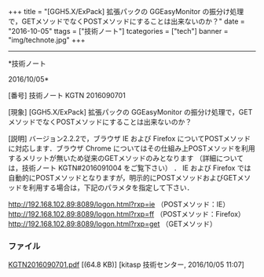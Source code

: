 ﻿+++
title = "[GGH5.X/ExPack] 拡張パックの GGEasyMonitor の振分け処理で，GETメソッドでなくPOSTメソッドにすることは出来ないのか？"
date = "2016-10-05"
ttags = ["技術ノート"]
tcategories = ["tech"]
banner = "img/technote.jpg"
+++

-----------------------------------------------------------------------------------------------------------------------------

*技術ノート

2016/10/05*


[番号]
技術ノート KGTN 2016090701

[現象]
[GGH5.X/ExPack] 拡張パックの GGEasyMonitor
の振分け処理で，GETメソッドでなくPOSTメソッドにすることは出来ないのか？

[説明]
バージョン2.2.2で，ブラウザ IE および Firefox
についてPOSTメソッドに対応します．ブラウザ Chrome
についてはその仕組み上POSTメソッドを利用するメリットが無いため従来のGETメソッドのみとなります
（詳細については，技術ノート KGTN#2016091004 をご覧下さい） ． IE
および Firefox
では自動的にPOSTメソッドとなりますが，明示的にPOSTメソッドおよびGETメソッドを利用する場合は，下記のパラメタを指定して下さい．

<http://192.168.102.89:8089/logon.html?rxp=ie> （POSTメソッド：IE）
<http://192.168.102.89:8089/logon.html?rxp=ff>
（POSTメソッド：Firefox）
<http://192.168.102.89:8089/logon.html?rxp=get> （GETメソッド）


### ファイル

 
 


[KGTN2016090701.pdf](http://techreport.kitasp.net/attachments/download/3048/KGTN2016090701.pdf)
 [(64.8 KB)] [kitasp 技術センター, 2016/10/05
11:07]


 


 

